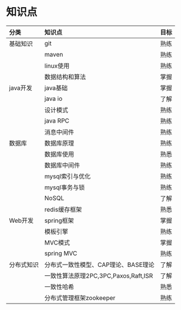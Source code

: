 # 知识点

| 分类 | 知识点 | 目标 |
| :--- | :--- | :--- |
| 基础知识 | git | 熟练 |
| | maven | 熟练 |
| | linux使用 | 熟练 |
| | 数据结构和算法 | 掌握 |
| java开发 | java基础 | 掌握 |
| | java io | 了解 |
| | 设计模式 | 熟练 |
| | java RPC | 熟练 |
| | 消息中间件 | 熟练 |
| 数据库 | 数据库原理 | 熟练 |
| | 数据库使用 | 熟悉 |
| | 数据库中间件 | 熟练 |
| | mysql索引与优化 | 熟练 |
| | mysql事务与锁 | 熟练 |
| | NoSQL | 了解 |
| | redis缓存框架 | 熟悉 |
| Web开发 | spring框架 | 掌握 |
| | 模板引擎 | 熟练 |
| | MVC模式 | 掌握 |
| | spring MVC | 熟练 |
| 分布式知识 | 分布式一致性模型、CAP理论、BASE理论 | 了解 |
| | 一致性算法原理2PC,3PC,Paxos,Raft,ISR | 了解 |
| | 一致性哈希 | 熟悉 |
| | 分布式管理框架zookeeper | 熟练 |

### 



